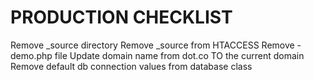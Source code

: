 PRODUCTION CHECKLIST
===================================================
Remove _source directory
Remove _source from HTACCESS
Remove -demo.php file
Update domain name from dot.co TO the current domain
Remove default db connection values from database class
